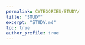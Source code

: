 ```yaml
---
permalink: CATEGORIES/STUDY/
title: "STUDY"
excerpt: "STUDY.md"
toc: true
author_profile: true
---
```

